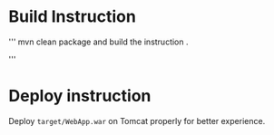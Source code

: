 # Build Instruction
'''
mvn clean package
and build the instruction .

'''
# Deploy instruction
Deploy ```target/WebApp.war``` on Tomcat properly for better experience.

